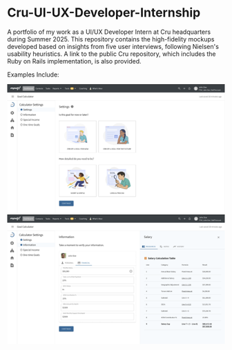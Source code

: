 # Cru-UI-UX-Developer-Internship
A portfolio of my work as a UI/UX Developer Intern at Cru headquarters during Summer 2025. This repository contains the high-fidelity mockups developed based on insights from five user interviews, following Nielsen's usability heuristics. A link to the public Cru repository, which includes the Ruby on Rails implementation, is also provided.

Examples Include:

<img src="High Fidelity Mockups/Settings Mockups/Settings.png"/>
<img src="High Fidelity Mockups/Settings Mockups/Information.png" alt="Login Screen"/>
